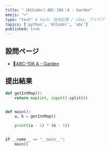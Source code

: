 ```yaml
---
title: "［AtCoder］ABC-106｜A - Garden"
emoji: "⌨️"
type: "tech" # tech: 技術記事 / idea: アイデア
topics: ['python', 'AtCoder', 'abc']
published: true
---
```


## 設問ページ

- 🔗[ABC-106 A - Garden](https://atcoder.jp/contests/abc106/tasks/abc106_a)

## 提出結果

```python
def getIntMap():
    return map(int, input().split())


def main():
    a, b = getIntMap()

    print((a - 1) * (b - 1))


if __name__ == "__main__":
    main()
```
